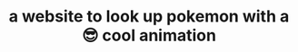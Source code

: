 ---
title: a website to look up pokemon with a 😎 cool animation
permalink: https://github.com/colorlessenergy/pokedex
order: 5
---